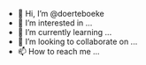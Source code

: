 - 👋 Hi, I’m @doerteboeke
- 👀 I’m interested in ...
- 🌱 I’m currently learning ...
- 💞️ I’m looking to collaborate on ...
- 📫 How to reach me ...

<!---
doerteboeke/doerteboeke is a ✨ special ✨ repository because its `README.md` (this file) appears on your GitHub profile.
You can click the Preview link to take a look at your changes.
--->
